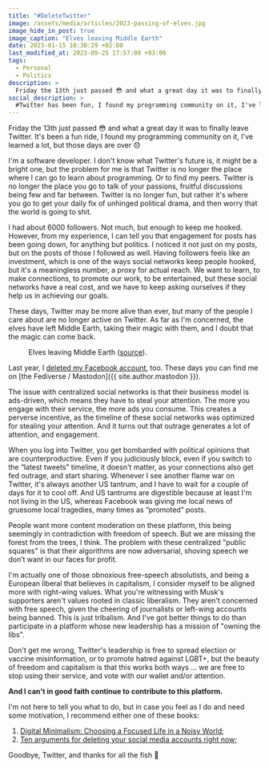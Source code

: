 ```yaml
---
title: "#DeleteTwitter"
image: /assets/media/articles/2023-passing-of-elves.jpg
image_hide_in_post: true
image_caption: "Elves leaving Middle Earth"
date: 2023-01-15 10:30:29 +02:00
last_modified_at: 2023-09-25 17:57:08 +03:00
tags:
  - Personal
  - Politics
description: >
  Friday the 13th just passed 😳 and what a great day it was to finally leave Twitter. It's been a fun ride, I found my programming community on it, I've learned a lot, but those days are over 😞
social_description: >
  #Twitter has been fun, I found my programming community on it, I've learned a lot, but those days are over.
---
```


<p class="intro" markdown=1>
  Friday the 13th just passed 😳 and what a great day it was to finally leave Twitter. It's been a fun ride, I found my programming community on it, I've learned a lot, but those days are over 😞
</p>

I'm a software developer. I don't know what Twitter's future is, it might be a bright one, but the problem for me is that Twitter is no longer the place where I can go to learn about programming. Or to find my peers. Twitter is no longer the place you go to talk of your passions, fruitful discussions being few and far between. Twitter is no longer fun, but rather it's where you go to get your daily fix of unhinged political drama, and then worry that the world is going to shit.

I had about 6000 followers. Not much, but enough to keep me hooked. However, from my experience, I can tell you that engagement for posts has been going down, for anything but politics. I noticed it not just on my posts, but on the posts of those I followed as well. Having followers feels like an investment, which is one of the ways social networks keep people hooked, but it's a meaningless number, a proxy for actual reach. We want to learn, to make connections, to promote our work, to be entertained, but these social networks have a real cost, and we have to keep asking ourselves if they help us in achieving our goals.

These days, Twitter may be more alive than ever, but many of the people I care about are no longer active on Twitter. As far as I'm concerned, the elves have left Middle Earth, taking their magic with them, and I doubt that the magic can come back.

<figure>
  <img src="{% link assets/media/articles/2023-passing-of-elves.jpg %}" alt="" />
  <figcaption>
    Elves leaving Middle Earth (<a href="https://www.deviantart.com/aelinlaerfineart/art/The-Passing-of-the-elves-royal-procession-482093777">source</a>).
  </figcaption>
</figure>

Last year, I [deleted my Facebook account](./2022-09-12-delete-facebook.md), too. These days you can find me on [the Fediverse / Mastodon]({{ site.author.mastodon }}).

The issue with centralized social networks is that their business model is ads-driven, which means they have to steal your attention. The more you engage with their service, the more ads you consume. This creates a perverse incentive, as the timeline of these social networks was optimized for stealing your attention. And it turns out that outrage generates a lot of attention, and engagement.

When you log into Twitter, you get bombarded with political opinions that are counterproductive. Even if you judiciously block, even if you switch to the “latest tweets” timeline, it doesn't matter, as your connections also get fed outrage, and start sharing. Whenever I see another flame war on Twitter, it's always another US tantrum, and I have to wait for a couple of days for it to cool off. And US tantrums are digestible because at least I'm not living in the US, whereas Facebook was giving me local news of gruesome local tragedies, many times as “promoted” posts.

People want more content moderation on these platform, this being seemingly in contradiction with freedom of speech. But we are missing the forest from the trees, I think. The problem with these centralized "public squares" is that their algorithms are now adversarial, shoving speech we don’t want in our faces for profit.

I'm actually one of those obnoxious free-speech absolutists, and being a European liberal that believes in capitalism, I consider myself to be aligned more with right-wing values. What you're witnessing with Musk's supporters aren't values rooted in classic liberalism. They aren't concerned with free speech, given the cheering of journalists or left-wing accounts being banned. This is just tribalism. And I've got better things to do than participate in a platform whose new leadership has a mission of "owning the libs".

Don't get me wrong, Twitter's leadership is free to spread election or vaccine misinformation, or to promote hatred against LGBT+, but the beauty of freedom and capitalism is that this works both ways ... we are free to stop using their service, and vote with our wallet and/or attention.

**And I can't in good faith continue to contribute to this platform.**

I'm not here to tell you what to do, but in case you feel as I do and need some motivation, I recommend either one of these books:

1. [Digital Minimalism: Choosing a Focused Life in a Noisy World](https://www.goodreads.com/book/show/40672036-digital-minimalism);
2. [Ten arguments for deleting your social media accounts right now](https://www.goodreads.com/book/show/37830765-ten-arguments-for-deleting-your-social-media-accounts-right-now);

Goodbye, Twitter, and thanks for all the fish 👋
